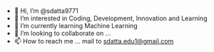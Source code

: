 - 👋 Hi, I’m @sdatta9771
- 👀 I’m interested in Coding, Development, Innovation and Learning
- 🌱 I’m currently learning Machine Learning
- 💞️ I’m looking to collaborate on ...
- 📫 How to reach me ... mail to sdatta.edu1@gmail.com
  
<!---
sdatta9771/sdatta9771 is a ✨ special ✨ repository because its `README.md` (this file) appears on your GitHub profile.
You can click the Preview link to take a look at your changes.
--->
